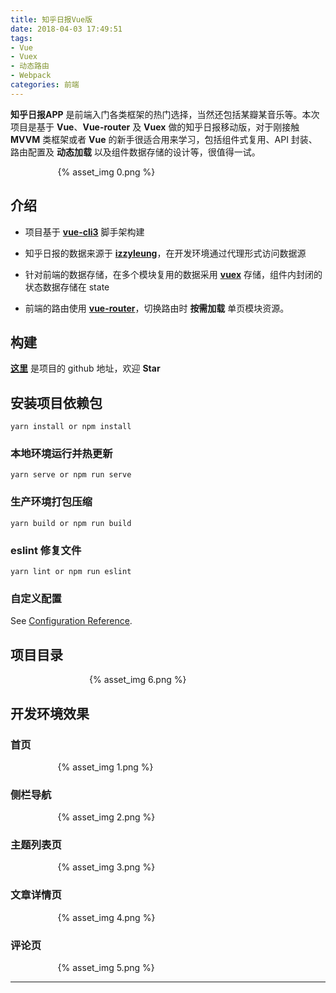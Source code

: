 ```yaml
---
title: 知乎日报Vue版
date: 2018-04-03 17:49:51
tags:
- Vue
- Vuex
- 动态路由
- Webpack
categories: 前端
---
```


__知乎日报APP__ 是前端入门各类框架的热门选择，当然还包括某瓣某音乐等。本次项目是基于 __Vue__、__Vue-router__ 及 __Vuex__ 做的知乎日报移动版，对于刚接触 __MVVM__ 类框架或者 __Vue__ 的新手很适合用来学习，包括组件式复用、API 封装、路由配置及 __动态加载__ 以及组件数据存储的设计等，很值得一试。

<div style="max-width:70%;margin:auto">{% asset_img 0.png %}</div>

<!-- more -->

## 介绍

* 项目基于 __[vue-cli3](https://github.com/vuejs/vue-cli)__ 脚手架构建

* 知乎日报的数据来源于 __[izzyleung](https://github.com/izzyleung/ZhihuDailyPurify/wiki/知乎日报-API-分析)__，在开发环境通过代理形式访问数据源

* 针对前端的数据存储，在多个模块复用的数据采用 __[vuex](https://vuex.vuejs.org/)__ 存储，组件内封闭的状态数据存储在 state

* 前端的路由使用 __[vue-router](http://router.vuejs.org/en/)__，切换路由时 __按需加载__ 单页模块资源。

## 构建

__[这里](https://github.com/1349279985/zhihudaily)__ 是项目的 github 地址，欢迎 __Star__

## 安装项目依赖包
```
yarn install or npm install
```

### 本地环境运行并热更新
```
yarn serve or npm run serve
```

### 生产环境打包压缩
```
yarn build or npm run build
```

### eslint 修复文件
```
yarn lint or npm run eslint
```

### 自定义配置
See [Configuration Reference](https://cli.vuejs.org/config/).

## 项目目录

<div style="width:50%;margin:auto">{% asset_img 6.png %}</div>

## 开发环境效果

### 首页

<div style="width:70%;margin:auto">{% asset_img 1.png %}</div>

### 侧栏导航

<div style="width:70%;margin:auto">{% asset_img 2.png %}</div>

### 主题列表页

<div style="width:70%;margin:auto">{% asset_img 3.png %}</div>

### 文章详情页

<div style="width:70%;margin:auto">{% asset_img 4.png %}</div>

### 评论页

<div style="width:70%;margin:auto">{% asset_img 5.png %}</div>

------